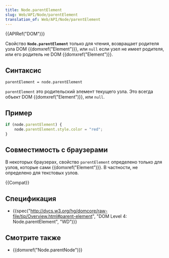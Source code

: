 ```yaml
---
title: Node.parentElement
slug: Web/API/Node/parentElement
translation_of: Web/API/Node/parentElement
---
```

{{APIRef("DOM")}}

Свойство **`Node.parentElement`** только для чтения, возвращает родителя узла DOM {{domxref("Element")}}, или `null` если узел не имеет родителя, или его родитель не DOM {{domxref("Element")}}.

## Синтаксис

```
parentElement = node.parentElement
```

`parentElement` это родительский элемент текущего узла. Это всегда объект DOM {{domxref("Element")}}, или `null`.

## Пример

```js
if (node.parentElement) {
    node.parentElement.style.color = "red";
}
```

## Совместимость с браузерами

В некоторых браузерах, свойство `parentElement` определено только для узлов, которые сами {{domxref("Element")}}. В частности, не определено для текстовых узлов.

{{Compat}}

## Спецификация

- {{spec("http://dvcs.w3.org/hg/domcore/raw-file/tip/Overview.html#parent-element", "DOM Level 4: Node.parentElement", "WD")}}

## Смотрите также

- {{domxref("Node.parentNode")}}
